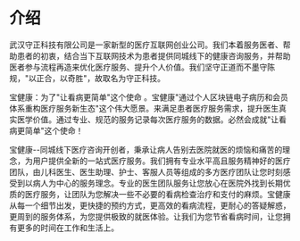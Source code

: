 # 介绍  

武汉守正科技有限公司是一家新型的医疗互联网创业公司。我们本着服务医者、帮助患者的初衷，结合当下互联网技术为患者提供同城线下的健康咨询服务，并帮助医者参与流程再造来优化医疗服务、提升个人价值。我们坚守正道而不墨守陈规，"以正合，以奇胜"，故取名为守正科技。

宝健康：为了"让看病更简单"这个使命 。宝健康"通过个人区块链电子病历和会员体系重构医疗服务新生态"这个伟大愿景。来满足患者医疗服务需求，提升医生真实医学价值。通过专业、规范的服务记录每次医疗服务的数据。必然会成就"让看病更简单"这个使命！

宝健康--同城线下医疗咨询开创者，秉承让病人告别去医院就医的烦恼和痛苦的理念，为用户提供全新的一站式医疗服务。我们拥有专业水平高且服务精神好的医疗团队，由儿科医生、医生助理、护士、客服人员等组成的多方医疗团队让您时刻感受到以病人为中心的服务理念。专业的医生团队服务让您放心在医院外找到长期优质的医疗服务，让团队为您解决一些不必要的看病检查治疗和支付的麻烦。宝健康从每一个细节出发，更快捷的预约方式，更高效的看病流程，更耐心的答疑解惑，更周到的服务体系，为您提供极致的就医体验。让我们为您节省看病时间，让您拥有更多的时间在工作和生活上。
